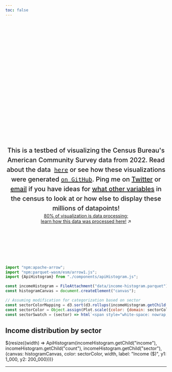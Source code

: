 ```yaml
---
toc: false
---
```


<style>

.hero {
  display: flex;
  flex-direction: column;
  align-items: center;
  font-family: var(--sans-serif);
  margin: 4rem 0 8rem;
  text-wrap: balance;
  text-align: center;
}

.hero h1 {
  margin: 2rem 0;
  max-width: none;
  font-size: 14vw;
  font-weight: 900;
  line-height: 1;
  background: linear-gradient(30deg, var(--theme-foreground-focus), currentColor);
  -webkit-background-clip: text;
  -webkit-text-fill-color: transparent;
  background-clip: text;
}

.hero h2 {
  margin: 0;
  max-width: 34em;
  font-size: 20px;
  font-style: initial;
  font-weight: 500;
  line-height: 1.5;
  color: var(--theme-foreground-muted);
}

@media (min-width: 640px) {
  .hero h1 {
    font-size: 90px;
  }
}

</style>

<div class="hero">
  <h1>American Community Survey</h1>
  <h2>This is a testbed of visualizing the Census Bureau's American Community Survey data from 2022.  Read about the data &nbsp;<a href="https://www.census.gov/programs-surveys/acs/data.html"><code style="font-size: 90%;">here</code></a> or see how these visualizations were generated <a href="https://github.com/jaanli/american-community-survey/"><code style="font-size: 90%;">on GitHub</code></a>. Ping me on <a href="https://twitter.com/thejaan">Twitter</a> or <a href="mailto:jaan.li@jaan.li">email</a> if you have ideas for <a href="https://github.com/jaanli/exploring_american_community_survey_data/tree/main?tab=readme-ov-file#types-of-data-available-for-every-person-who-responded-to-the-american-community-survey">what other variables</a> in the census to look at or how else to display these millions of datapoints!</h2>
  <a href="https://github.com/jaanli/exploring_american_community_survey_data/" target="_blank">80% of visualization is data processing; learn how this data was processed here!<span style="display: inline-block; margin-left: 0.25rem;">↗︎</span></a>
</div>


```js
import "npm:apache-arrow";
import "npm:parquet-wasm/esm/arrow1.js";
import {ApiHistogram} from "./components/apiHistogram.js";
```


```js
const incomeHistogram = FileAttachment("data/income-histogram.parquet").parquet();
const histogramCanvas = document.createElement("canvas");
```

```js
// Assuming modification for categorization based on sector
const sectorColorMapping = d3.sort(d3.rollups(incomeHistogram.getChild("sector"), (D) => D.length, (d) => d).filter(([d]) => d), ([, d]) => -d).map(([sector, count]) => ({sector, count}));
const sectorColor = Object.assign(Plot.scale({color: {domain: sectorColorMapping.map((d) => d.sector)}}), {label: "sector"});
const sectorSwatch = (sector) => html`<span style="white-space: nowrap;"><svg width=10 height=10 fill=${sectorColor.apply(sector)}><rect width=10 height=10></rect></svg> <span class="small">${sector}</span></span>`;
```


<!-- <div class="grid grid-cols-2" style="grid-auto-rows: 504px;"> -->
  <div class="card">
    <h2>Income distribution by sector</h2>
    ${resize((width) => ApiHistogram(incomeHistogram.getChild("income"), incomeHistogram.getChild("count"), incomeHistogram.getChild("sector"), {canvas: histogramCanvas, color: sectorColor, width, label: "Income ($)", y1: 1_000, y2: 200_000}))}
  </div>
  <!-- <div class="card">
    <h2>Response latency histogram</h2>
    ${resize((width) => ApiHistogram(latencyHistogram.getChild("duration"), latencyHistogram.getChild("count"), latencyHistogram.getChild("route"), {canvas: histogramCanvas_new, color: routeColor, width, label: "Duration (ms)", y1: 0.5, y2: 10_000}))}
  </div> -->
<!-- </div> -->

---
<!-- 
## Next steps

Here are some ideas of things you could try…

<div class="grid grid-cols-4">
  <div class="card">
    Chart your own data using <a href="https://observablehq.com/framework/lib/plot"><code>Plot</code></a> and <a href="https://observablehq.com/framework/javascript/files"><code>FileAttachment</code></a>. Make it responsive using <a href="https://observablehq.com/framework/javascript/display#responsive-display"><code>resize</code></a>.
  </div>
  <div class="card">
    Create a <a href="https://observablehq.com/framework/routing">new psector</a> by adding a Markdown file (<code>whatever.md</code>) to the <code>docs</code> folder.
  </div>
  <div class="card">
    Add a drop-down menu using <a href="https://observablehq.com/framework/javascript/inputs"><code>Inputs.select</code></a> and use it to filter the data shown in a chart.
  </div>
  <div class="card">
    Write a <a href="https://observablehq.com/framework/loaders">data loader</a> that queries a local database or API, generating a data snapshot on build.
  </div>
  <div class="card">
    Import a <a href="https://observablehq.com/framework/javascript/imports">recommended library</a> from npm, such as <a href="https://observablehq.com/framework/lib/leaflet">Leaflet</a>, <a href="https://observablehq.com/framework/lib/dot">GraphViz</a>, <a href="https://observablehq.com/framework/lib/tex">TeX</a>, or <a href="https://observablehq.com/framework/lib/duckdb">DuckDB</a>.
  </div>
  <div class="card">
    Ask for help, or share your work or ideas, on the <a href="https://talk.observablehq.com/">Observable forum</a>.
  </div>
  <div class="card">
    Visit <a href="https://github.com/observablehq/framework">Framework on GitHub</a> and give us a star. Or file an issue if you’ve found a bug!
  </div>
</div> -->
